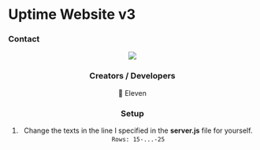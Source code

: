 # Uptime Website v3
### Contact
<div align="center"> <a href="https://discord.gg/P578T3aYbj"><img src="http://invidget.switchblade.xyz/P578T3aYbj"/></a>

### Creators / Developers
👤 Eleven

### Setup
1) Change the texts in the line I specified in the **server.js** file for yourself.
 `Rows: 15-...-25`
